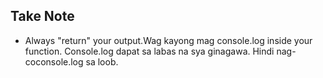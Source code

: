 ## Take Note

- Always "return" your output.Wag kayong mag console.log inside your function. Console.log dapat sa labas na sya ginagawa. Hindi nag-coconsole.log sa loob.
